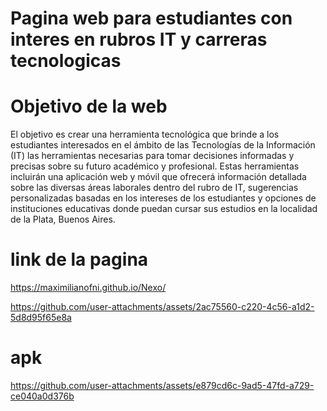
# Pagina web para estudiantes con interes en rubros IT y carreras tecnologicas

# Objetivo de la web

El objetivo es crear una herramienta tecnológica  que brinde a los estudiantes interesados en el ámbito de las Tecnologías de la Información (IT) las herramientas necesarias para tomar decisiones informadas y precisas sobre su futuro académico y profesional. Estas herramientas incluirán una aplicación web y móvil que ofrecerá información detallada sobre las diversas áreas laborales dentro del rubro de IT, sugerencias personalizadas basadas en los intereses de los estudiantes y opciones de instituciones educativas donde puedan cursar sus estudios en la localidad de la Plata, Buenos Aires.

# link de la pagina

https://maximilianofni.github.io/Nexo/

https://github.com/user-attachments/assets/2ac75560-c220-4c56-a1d2-5d8d95f65e8a

# apk

https://github.com/user-attachments/assets/e879cd6c-9ad5-47fd-a729-ce040a0d376b



